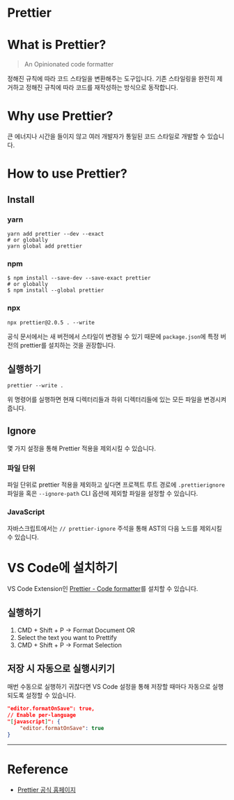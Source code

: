 # Prettier

# What is Prettier?

> An Opinionated code formatter

정해진 규칙에 따라 코드 스타일을 변환해주는 도구입니다. 기존 스타일링을 완전히 제거하고 정해진 규칙에 따라 코드를 재작성하는 방식으로 동작합니다.

# Why use Prettier?

큰 에너지나 시간을 들이지 않고 여러 개발자가 통일된 코드 스타일로 개발할 수 있습니다.

# How to use Prettier?

## Install

### yarn

```shell
yarn add prettier --dev --exact
# or globally
yarn global add prettier
```

### npm

```shell
$ npm install --save-dev --save-exact prettier
# or globally
$ npm install --global prettier
```

### npx

```shell
npx prettier@2.0.5 . --write
```

공식 문서에서는 새 버전에서 스타일이 변경될 수 있기 때문에 `package.json`에 특정 버전의 prettier를 설치하는 것을 권장합니다.

## 실행하기

```shell
prettier --write .
```

위 명령어를 실행하면 현재 디렉터리들과 하위 디렉터리들에 있는 모든 파일을 변경시켜줍니다.

## Ignore

몇 가지 설정을 통해 Prettier 적용을 제외시킬 수 있습니다.

### 파일 단위

파일 단위로 prettier 적용을 제외하고 싶다면 프로젝트 루트 경로에 `.prettierignore` 파일을 혹은 `--ignore-path` CLI 옵션에 제외할 파일을 설정할 수 있습니다.

### JavaScript

자바스크립트에서는 `// prettier-ignore` 주석을 통해 AST의 다음 노드를 제외시킬 수 있습니다.

# VS Code에 설치하기

VS Code Extension인 [Prettier - Code formatter](https://marketplace.visualstudio.com/items?itemName=esbenp.prettier-vscode)를 설치할 수 있습니다.

## 실행하기

1. CMD + Shift + P -> Format Document
   OR
1. Select the text you want to Prettify
1. CMD + Shift + P -> Format Selection

## 저장 시 자동으로 실행시키기

매번 수동으로 실행하기 귀찮다면 VS Code 설정을 통해 저장할 때마다 자동으로 실행되도록 설정할 수 있습니다.

```json
"editor.formatOnSave": true,
// Enable per-language
"[javascript]": {
    "editor.formatOnSave": true
}
```

---

# Reference

- [Prettier 공식 홈페이지](https://prettier.io/)
